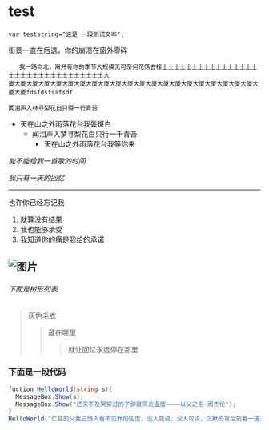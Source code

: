 # test
`var teststring="这是 一段测试文本";`   

  街景一直在后退，你的崩溃在窗外零碎
  
       我一路向北，离开有你的季节大规模无可奈何花落去楏土土土土土土土土土土土土土土土土土土土土土土土土土土土土土土土土大  
    厦大厦大厦大厦大厦大厦大厦大厦大厦大厦大厦大厦大厦大厦大厦大厦大厦大厦大厦大厦大厦大厦大厦fdsfdsfsafsdf
`闻泪声入林寻梨花白只得一行青苔`
  
* 天在山之外雨落花台我鬓斑白
    * 闻泪声入梦寻梨花白只行一千青苔
      * 天在山之外雨落花台我等你来
      
*能不能给我一首歌的时间*

_我只有一天的回忆_
***
也许你已经忘记我
1. 就算没有结果
2. 我也能够承受
3. 我知道你的痛是我给的承诺

![图片](https://image.baidu.com/search/detail?ct=503316480&z=0&ipn=d&word=%E5%B0%8F%E6%B8%85%E6%96%B0&step_word=&hs=0&pn=3&spn=0&di=65596031290&pi=0&rn=1&tn=baiduimagedetail&is=0%2C0&istype=2&ie=utf-8&oe=utf-8&in=&cl=2&lm=-1&st=-1&cs=3549496778%2C2425390027&os=2577791416%2C4070586352&simid=0%2C0&adpicid=0&lpn=0&ln=1998&fr=&fmq=1508223926625_R&fm=&ic=0&s=undefined&se=&sme=&tab=0&width=&height=&face=undefined&ist=&jit=&cg=&bdtype=13&oriquery=&objurl=http%3A%2F%2Fimgsrc.baidu.com%2Fimgad%2Fpic%2Fitem%2F9e3df8dcd100baa1706f8e964c10b912c8fc2e58.jpg&fromurl=ippr_z2C%24qAzdH3FAzdH3Fmllrtv_z%26e3Bv54AzdH3Fp7rtwg-caa90b8d9_z%26e3Bip4s&gsm=0&rpstart=0&rpnum=0)
---
###### 下面是树形列表
> 灰色毛衣
>> 藏在哪里
>>> 就让回忆永远停在那里
### 下面是一段代码
``` C#
fuction HelloWorld(string s){
  MessageBox.Show(s);
  MessageBox.Show("还来不及哭穿过的子弹就带走温度————以父之名·周杰伦");
} 
HelloWorld("仁慈的父我已堕入看不见罪的国度，没人能说，没人可说，沉默的背后刻着一道孤独");
```
